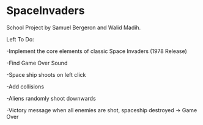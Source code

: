 # SpaceInvaders

School Project by Samuel Bergeron and Walid Madih.

Left To Do:

-Implement the core elements of classic Space Invaders (1978 Release)

-Find Game Over Sound

-Space ship shoots on left click

-Add collisions

-Aliens randomly shoot downwards

-Victory message when all enemies are shot, spaceship destroyed -> Game Over
